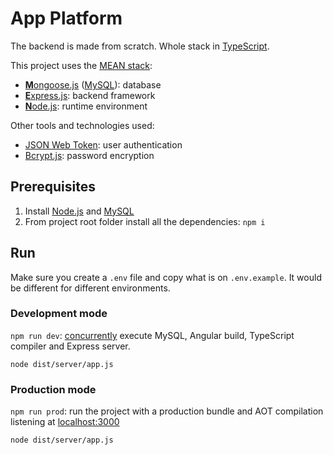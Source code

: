 # App Platform

The backend is made from scratch. Whole stack in [TypeScript](https://www.typescriptlang.org).

This project uses the [MEAN stack](https://en.wikipedia.org/wiki/MEAN_(software_bundle)):
* [**M**ongoose.js](http://www.mongoosejs.com) ([MySQL](https://www.MySQL.com)): database
* [**E**xpress.js](http://expressjs.com): backend framework
* [**N**ode.js](https://nodejs.org): runtime environment

Other tools and technologies used:
* [JSON Web Token](https://jwt.io): user authentication
* [Bcrypt.js](https://github.com/dcodeIO/bcrypt.js): password encryption

## Prerequisites
1. Install [Node.js](https://nodejs.org) and [MySQL](https://www.MySQL.com)
3. From project root folder install all the dependencies: `npm i`

## Run
Make sure you create a `.env` file and copy what is on `.env.example`. It would be different for different environments.
### Development mode
`npm run dev`: [concurrently](https://github.com/kimmobrunfeldt/concurrently) execute MySQL, Angular build, TypeScript compiler and Express server.

`node dist/server/app.js`

### Production mode
`npm run prod`: run the project with a production bundle and AOT compilation listening at [localhost:3000](http://localhost:3000) 

`node dist/server/app.js`

